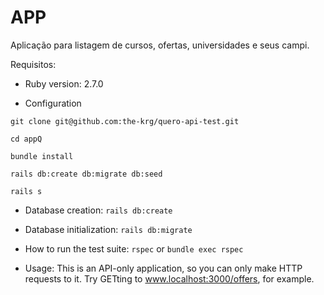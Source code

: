 # APP

Aplicação para listagem de cursos, ofertas, universidades e seus campi.

Requisitos:

* Ruby version: 2.7.0

* Configuration

```shell script
git clone git@github.com:the-krg/quero-api-test.git

cd appQ

bundle install

rails db:create db:migrate db:seed

rails s
````

* Database creation:
`
rails db:create
`

* Database initialization: `rails db:migrate`

* How to run the test suite: `rspec` or `bundle exec rspec`

* Usage:
This is an API-only application, so you can only make HTTP requests to it. Try GETting to 
www.localhost:3000/offers, for example.
